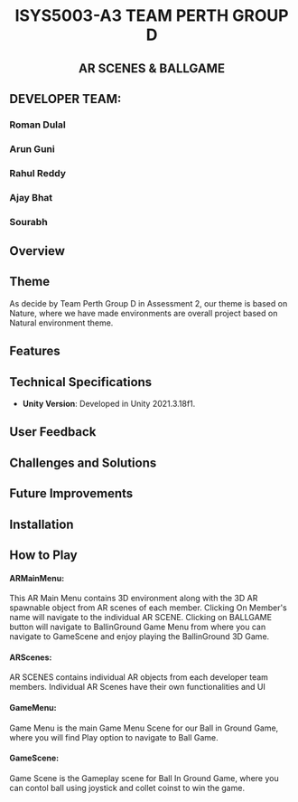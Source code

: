 <div align="center"> <h1> ISYS5003-A3 TEAM PERTH GROUP D </h1> </div>
 <div align="center"> <h2> AR SCENES & BALLGAME </h2> </div>
 
## DEVELOPER TEAM:

### Roman Dulal
### Arun Guni
### Rahul Reddy
### Ajay Bhat
### Sourabh

## Overview


## Theme
As decide by Team Perth Group D in Assessment 2, our theme is based on Nature, where we have made environments are overall project based on Natural environment theme.

## Features


## Technical Specifications
- **Unity Version**: Developed in Unity 2021.3.18f1.


## User Feedback


## Challenges and Solutions

## Future Improvements


## Installation


## How to Play
#### ARMainMenu:
This AR Main Menu contains 3D environment along with the 3D AR spawnable object from AR scenes of each member. Clicking On Member's name will navigate to the individual AR SCENE. 
Clicking on BALLGAME button will navigate to BallinGround Game Menu from where you can navigate to GameScene and enjoy playing the BallinGround 3D Game. 
#### ARScenes:
AR SCENES contains individual AR objects from each developer team members. Individual AR Scenes have their own functionalities and UI
#### GameMenu:
Game Menu is the main Game Menu Scene for our Ball in Ground Game, where you will find Play option to navigate to Ball Game. 
#### GameScene:
Game Scene is the Gameplay scene for Ball In Ground Game, where you can contol ball using joystick and collet coinst to win the game. 
